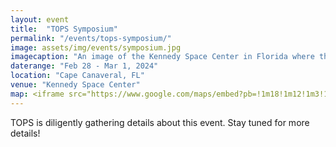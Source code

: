 ```yaml
---
layout: event
title:  "TOPS Symposium"
permalink: "/events/tops-symposium/"
image: assets/img/events/symposium.jpg
imagecaption: "An image of the Kennedy Space Center in Florida where the TOPS Symposium will be held."
daterange: "Feb 28 - Mar 1, 2024"
location: "Cape Canaveral, FL"
venue: "Kennedy Space Center"
map: <iframe src="https://www.google.com/maps/embed?pb=!1m18!1m12!1m3!1d712391.8974040298!2d-81.60766668150342!3d28.507112358119045!2m3!1f0!2f0!3f0!3m2!1i1024!2i768!4f13.1!3m3!1m2!1s0x88e74b95a365c6fd%3A0x8b7339f246f869dd!2sKennedy%20Space%20Center!5e0!3m2!1sen!2sus!4v1701188531434!5m2!1sen!2sus" width="600" height="450" style="border:0;" allowfullscreen="" loading="lazy" referrerpolicy="no-referrer-when-downgrade"></iframe>
---
```


TOPS is diligently gathering details about this event.  Stay tuned for more details!